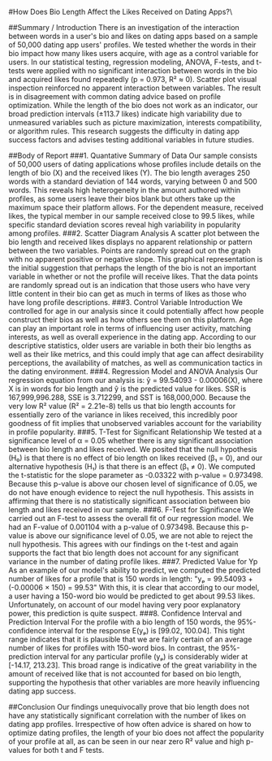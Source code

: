 #How Does Bio Length Affect the Likes Received on Dating Apps?\

##Summary / Introduction
There is an investigation of the interaction between words in a user's bio and likes on dating apps based on a sample of 50,000 dating app users' profiles. We tested whether the words in their bio impact how many likes users acquire, with age as a control variable for users. In our statistical testing, regression modeling, ANOVA, F-tests, and t-tests were applied with no significant interaction between words in the bio and acquired likes found repeatedly (p = 0.973, R² ≈ 0). Scatter plot visual inspection reinforced no apparent interaction between variables. The result is in disagreement with common dating advice based on profile optimization. While the length of the bio does not work as an indicator, our broad prediction intervals (±113.7 likes) indicate high variability due to unmeasured variables such as picture maximization, interests compatibility, or algorithm rules. This research suggests the difficulty in dating app success factors and advises testing additional variables in future studies.

##Body of Report
###1. Quantative Summary of Data
Our sample consists of 50,000 users of dating applications whose profiles include details on the length of bio (X) and the received likes (Y). The bio length averages 250 words with a standard deviation of 144 words, varying between 0 and 500 words. This reveals high heterogeneity in the amount authored within profiles, as some users leave their bios blank but others take up the maximum space their platform allows. For the dependent measure, received likes, the typical member in our sample received close to 99.5 likes, while specific standard deviation scores reveal high variability in popularity among profiles.
###2. Scatter Diagram Analysis
A scatter plot between the bio length and received likes displays no apparent relationship or pattern between the two variables. Points are randomly spread out on the graph with no apparent positive or negative slope. This graphical representation is the initial suggestion that perhaps the length of the bio is not an important variable in whether or not the profile will receive likes. That the data points are randomly spread out is an indication that those users who have very little content in their bio can get as much in terms of likes as those who have long profile descriptions.
###3. Control Variable Introduction
We controlled for age in our analysis since it could potentially affect how people construct their bios as well as how others see them on this platform. Age can play an important role in terms of influencing user activity, matching interests, as well as overall experience in the dating app. According to our descriptive statistics, older users are variable in both their bio lengths as well as their like metrics, and this could imply that age can affect desirability perceptions, the availability of matches, as well as communication tactics in the dating environment.
###4. Regression Model and ANOVA Analysis
Our regression equation from our analysis is: ŷ = 99.54093 - 0.00006(X), where X is in words for bio length and ŷ is the predicted value for likes. SSR is 167,999,996.288, SSE is 3.712299, and SST is 168,000,000. Because the very low R² value (R² = 2.21e-8) tells us that bio length accounts for essentially zero of the variance in likes received, this incredibly poor goodness of fit implies that unobserved variables account for the variability in profile popularity.
###5. T-Test for Significant Relationship
We tested at a significance level of α = 0.05 whether there is any significant association between bio length and likes received. We posited that the null hypothesis (H₀) is that there is no effect of bio length on likes received (β₁ = 0), and our alternative hypothesis (H₁) is that there is an effect (β₁ ≠ 0). We computed the t-statistic for the slope parameter as -0.03322 with p-value = 0.973498. Because this p-value is above our chosen level of significance of 0.05, we do not have enough evidence to reject the null hypothesis. This assists in affirming that there is no statistically significant association between bio length and likes received in our sample.
###6. F-Test for Significance
We carried out an F-test to assess the overall fit of our regression model. We had an F-value of 0.001104 with a p-value of 0.973498. Because this p-value is above our significance level of 0.05, we are not able to reject the null hypothesis. This agrees with our findings on the t-test and again supports the fact that bio length does not account for any significant variance in the number of dating profile likes.
###7. Predicted Value for Yp
As an example of our model's ability to predict, we computed the predicted number of likes for a profile that is 150 words in length:
 "yₚ = 99.54093 + (-0.00006 × 150) = 99.53"
With this, it is clear that according to our model, a user having a 150-word bio would be predicted to get about 99.53 likes. Unfortunately, on account of our model having very poor explanatory power, this prediction is quite suspect.
###8. Confidence Interval and Prediction Interval
For the profile with a bio length of 150 words, the 95%-confidence interval for the response E(yₚ) is [99.02, 100.04]. This tight range indicates that it is plausible that we are fairly certain of an average number of likes for profiles with 150-word bios. In contrast, the 95%-prediction interval for any particular profile (yₚ) is considerably wider at [-14.17, 213.23]. This broad range is indicative of the great variability in the amount of received like that is not accounted for based on bio length, supporting the hypothesis that other variables are more heavily influencing dating app success.

##Conclusion
Our findings unequivocally prove that bio length does not have any statistically significant correlation with the number of likes on dating app profiles. Irrespective of how often advice is shared on how to optimize dating profiles, the length of your bio does not affect the popularity of your profile at all, as can be seen in our near zero R² value and high p-values for both t and F tests.









